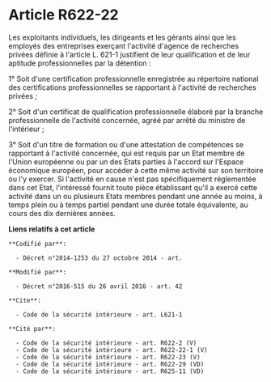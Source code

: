 # Article R622-22

Les exploitants individuels, les dirigeants et les gérants ainsi que les employés des entreprises exerçant l'activité
d'agence de recherches privées définie à l'article L. 621-1 justifient de leur qualification et de leur aptitude
professionnelles par la détention : 

1° Soit d'une certification professionnelle enregistrée au répertoire national des certifications professionnelles se
rapportant à l'activité de recherches privées ; 

2° Soit d'un certificat de qualification professionnelle élaboré par la branche professionnelle de l'activité concernée,
agréé par arrêté du ministre de l'intérieur ; 

3° Soit d'un titre de formation ou d'une attestation de compétences se rapportant à l'activité concernée, qui est requis par
un Etat membre de l'Union européenne ou par un des Etats parties à l'accord sur l'Espace économique européen, pour accéder à
cette même activité sur son territoire ou l'y exercer. Si l'activité en cause n'est pas spécifiquement réglementée dans cet
Etat, l'intéressé fournit toute pièce établissant qu'il a exercé cette activité dans un ou plusieurs Etats membres pendant
une année au moins, à temps plein ou à temps partiel pendant une durée totale équivalente, au cours des dix dernières années.

**Liens relatifs à cet article**

	**Codifié par**:

	  - Décret n°2014-1253 du 27 octobre 2014 - art.

	**Modifié par**:

	  - Décret n°2016-515 du 26 avril 2016 - art. 42

	**Cite**:

	  - Code de la sécurité intérieure - art. L621-1

	**Cité par**:

	  - Code de la sécurité intérieure - art. R622-2 (V)
	  - Code de la sécurité intérieure - art. R622-22-1 (V)
	  - Code de la sécurité intérieure - art. R622-23 (V)
	  - Code de la sécurité intérieure - art. R622-29 (VD)
	  - Code de la sécurité intérieure - art. R625-11 (VD)
